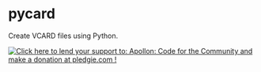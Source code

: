 pycard
======

Create VCARD files using Python.

<a href='https://pledgie.com/campaigns/25608'><img alt='Click here to lend your support to: Apollon: Code for the Community and make a donation at pledgie.com !' src='https://pledgie.com/campaigns/25608.png?skin_name=chrome' border='0' ></a>
